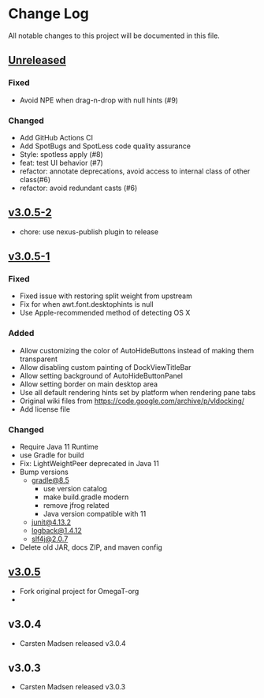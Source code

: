 # Change Log
All notable changes to this project will be documented in this file.

## [Unreleased]

### Fixed
* Avoid NPE when drag-n-drop with null hints (#9)

### Changed
* Add GitHub Actions CI
* Add SpotBugs and SpotLess code quality assurance
* Style: spotless apply (#8)
* feat: test UI behavior (#7)
* refactor: annotate deprecations, avoid access to internal class of other class(#6)
* refactor: avoid redundant casts (#6)

## [v3.0.5-2]
* chore: use nexus-publish plugin to release

## [v3.0.5-1]

### Fixed
* Fixed issue with restoring split weight from upstream
* Fix for when awt.font.desktophints is null
* Use Apple-recommended method of detecting OS X

### Added
* Allow customizing the color of AutoHideButtons instead of making them transparent
* Allow disabling custom painting of DockViewTitleBar
* Allow setting background of AutoHideButtonPanel
* Allow setting border on main desktop area
* Use all default rendering hints set by platform when rendering pane tabs
* Original wiki files from https://code.google.com/archive/p/vldocking/
* Add license file

### Changed
* Require Java 11 Runtime
* use Gradle for build
* Fix: LightWeightPeer deprecated in Java 11
* Bump versions
    - gradle@8.5
        - use version catalog
        - make build.gradle modern
        - remove jfrog related
        - Java version compatible with 11
    - junit@4.13.2
    - logback@1.4.12
    - slf4j@2.0.7
* Delete old JAR, docs ZIP, and maven config

## [v3.0.5]
* Fork original project for OmegaT-org
* 
## v3.0.4
* Carsten Madsen released v3.0.4

## v3.0.3
* Carsten Madsen released v3.0.3

[Unreleased]: https://github.com/omegat-org/vldocking/compare/v3.0.5-2...HEAD
[v3.0.5-2]: https://github.com/omegat-org/vldocking/compare/v3.0.5-1...v3.0.5-2
[v3.0.5-1]: https://github.com/omegat-org/vldocking/compare/vldocking-3.0.5...v3.0.5-1
[v3.0.5]: https://github.com/omegat-org/vldocking/compare/vldocking-3.0.4...vldocking-3.0.5
